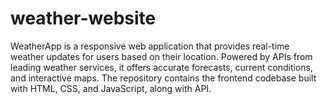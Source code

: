 # weather-website
WeatherApp is a responsive web application that provides real-time weather updates for users based on their location. Powered by APIs from leading weather services, it offers accurate forecasts, current conditions, and interactive maps. The repository contains the frontend codebase built with HTML, CSS, and JavaScript, along with API.
